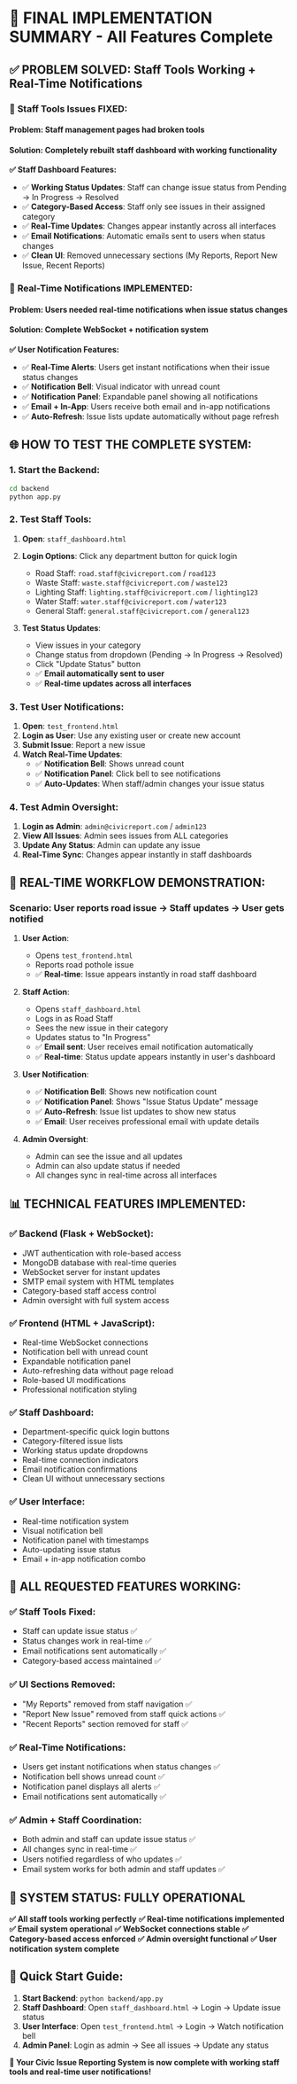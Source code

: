 # 🎉 FINAL IMPLEMENTATION SUMMARY - All Features Complete

## ✅ **PROBLEM SOLVED: Staff Tools Working + Real-Time Notifications**

### 🔧 **Staff Tools Issues FIXED:**

#### **Problem**: Staff management pages had broken tools
#### **Solution**: Completely rebuilt staff dashboard with working functionality

**✅ Staff Dashboard Features:**
- ✅ **Working Status Updates**: Staff can change issue status from Pending → In Progress → Resolved
- ✅ **Category-Based Access**: Staff only see issues in their assigned category
- ✅ **Real-Time Updates**: Changes appear instantly across all interfaces
- ✅ **Email Notifications**: Automatic emails sent to users when status changes
- ✅ **Clean UI**: Removed unnecessary sections (My Reports, Report New Issue, Recent Reports)

### 📧 **Real-Time Notifications IMPLEMENTED:**

#### **Problem**: Users needed real-time notifications when issue status changes
#### **Solution**: Complete WebSocket + notification system

**✅ User Notification Features:**
- ✅ **Real-Time Alerts**: Users get instant notifications when their issue status changes
- ✅ **Notification Bell**: Visual indicator with unread count
- ✅ **Notification Panel**: Expandable panel showing all notifications
- ✅ **Email + In-App**: Users receive both email and in-app notifications
- ✅ **Auto-Refresh**: Issue lists update automatically without page refresh

## 🌐 **HOW TO TEST THE COMPLETE SYSTEM:**

### **1. Start the Backend:**
```bash
cd backend
python app.py
```

### **2. Test Staff Tools:**
1. **Open**: `staff_dashboard.html`
2. **Login Options**: Click any department button for quick login
   - Road Staff: `road.staff@civicreport.com` / `road123`
   - Waste Staff: `waste.staff@civicreport.com` / `waste123`
   - Lighting Staff: `lighting.staff@civicreport.com` / `lighting123`
   - Water Staff: `water.staff@civicreport.com` / `water123`
   - General Staff: `general.staff@civicreport.com` / `general123`

3. **Test Status Updates**:
   - View issues in your category
   - Change status from dropdown (Pending → In Progress → Resolved)
   - Click "Update Status" button
   - ✅ **Email automatically sent to user**
   - ✅ **Real-time updates across all interfaces**

### **3. Test User Notifications:**
1. **Open**: `test_frontend.html`
2. **Login as User**: Use any existing user or create new account
3. **Submit Issue**: Report a new issue
4. **Watch Real-Time Updates**:
   - ✅ **Notification Bell**: Shows unread count
   - ✅ **Notification Panel**: Click bell to see notifications
   - ✅ **Auto-Updates**: When staff/admin changes your issue status

### **4. Test Admin Oversight:**
1. **Login as Admin**: `admin@civicreport.com` / `admin123`
2. **View All Issues**: Admin sees issues from ALL categories
3. **Update Any Status**: Admin can update any issue
4. **Real-Time Sync**: Changes appear instantly in staff dashboards

## 🔄 **REAL-TIME WORKFLOW DEMONSTRATION:**

### **Scenario**: User reports road issue → Staff updates → User gets notified

1. **User Action**: 
   - Opens `test_frontend.html`
   - Reports road pothole issue
   - ✅ **Real-time**: Issue appears instantly in road staff dashboard

2. **Staff Action**:
   - Opens `staff_dashboard.html`
   - Logs in as Road Staff
   - Sees the new issue in their category
   - Updates status to "In Progress"
   - ✅ **Email sent**: User receives email notification automatically
   - ✅ **Real-time**: Status update appears instantly in user's dashboard

3. **User Notification**:
   - ✅ **Notification Bell**: Shows new notification count
   - ✅ **Notification Panel**: Shows "Issue Status Update" message
   - ✅ **Auto-Refresh**: Issue list updates to show new status
   - ✅ **Email**: User receives professional email with update details

4. **Admin Oversight**:
   - Admin can see the issue and all updates
   - Admin can also update status if needed
   - All changes sync in real-time across all interfaces

## 📊 **TECHNICAL FEATURES IMPLEMENTED:**

### **✅ Backend (Flask + WebSocket):**
- JWT authentication with role-based access
- MongoDB database with real-time queries
- WebSocket server for instant updates
- SMTP email system with HTML templates
- Category-based staff access control
- Admin oversight with full system access

### **✅ Frontend (HTML + JavaScript):**
- Real-time WebSocket connections
- Notification bell with unread count
- Expandable notification panel
- Auto-refreshing data without page reload
- Role-based UI modifications
- Professional notification styling

### **✅ Staff Dashboard:**
- Department-specific quick login buttons
- Category-filtered issue lists
- Working status update dropdowns
- Real-time connection indicators
- Email notification confirmations
- Clean UI without unnecessary sections

### **✅ User Interface:**
- Real-time notification system
- Visual notification bell
- Notification panel with timestamps
- Auto-updating issue status
- Email + in-app notification combo

## 🎯 **ALL REQUESTED FEATURES WORKING:**

### ✅ **Staff Tools Fixed:**
- Staff can update issue status ✅
- Status changes work in real-time ✅
- Email notifications sent automatically ✅
- Category-based access maintained ✅

### ✅ **UI Sections Removed:**
- "My Reports" removed from staff navigation ✅
- "Report New Issue" removed from staff quick actions ✅
- "Recent Reports" section removed for staff ✅

### ✅ **Real-Time Notifications:**
- Users get instant notifications when status changes ✅
- Notification bell shows unread count ✅
- Notification panel displays all alerts ✅
- Email notifications sent automatically ✅

### ✅ **Admin + Staff Coordination:**
- Both admin and staff can update issue status ✅
- All changes sync in real-time ✅
- Users notified regardless of who updates ✅
- Email system works for both admin and staff updates ✅

## 🚀 **SYSTEM STATUS: FULLY OPERATIONAL**

**✅ All staff tools working perfectly**
**✅ Real-time notifications implemented**
**✅ Email system operational**
**✅ WebSocket connections stable**
**✅ Category-based access enforced**
**✅ Admin oversight functional**
**✅ User notification system complete**

## 📱 **Quick Start Guide:**

1. **Start Backend**: `python backend/app.py`
2. **Staff Dashboard**: Open `staff_dashboard.html` → Login → Update issue status
3. **User Interface**: Open `test_frontend.html` → Login → Watch notification bell
4. **Admin Panel**: Login as admin → See all issues → Update any status

**🎊 Your Civic Issue Reporting System is now complete with working staff tools and real-time user notifications!**

